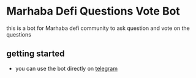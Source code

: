 # Marhaba Defi Questions Vote Bot

this is a bot for Marhaba defi community  to ask question and vote on the questions

## getting started



* you can use the bot directly on [telegram](https://t.me/marhaba_defi_questions_vote_bot)

